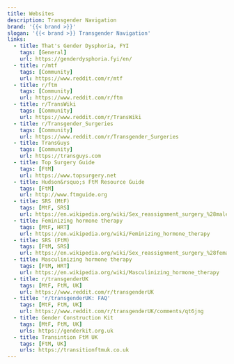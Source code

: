 ```yaml
---
title: Websites
description: Transgender Navigation
brand: '{{< brand >}}'
slogan: '{{< brand >}} Transgender Navigation'
links:
  - title: That's Gender Dysphoria, FYI
    tags: [General]
    url: https://genderdysphoria.fyi/en/
  - title: r/mtf
    tags: [Community]
    url: https://www.reddit.com/r/mtf
  - title: r/ftm
    tags: [Community]
    url: https://www.reddit.com/r/ftm
  - title: r/TransWiki
    tags: [Community]
    url: https://www.reddit.com/r/TransWiki
  - title: r/Transgender_Surgeries
    tags: [Community]
    url: https://www.reddit.com/r/Transgender_Surgeries
  - title: TransGuys
    tags: [Community]
    url: https://transguys.com
  - title: Top Surgery Guide
    tags: [FtM]
    url: https://www.topsurgery.net
  - title: Hudson&rsquo;s FtM Resource Guide
    tags: [FtM]
    url: http://www.ftmguide.org
  - title: SRS (MtF)
    tags: [MtF, SRS]
    url: https://en.wikipedia.org/wiki/Sex_reassignment_surgery_%28male-to-female%29
  - title: Feminizing hormone therapy
    tags: [MtF, HRT]
    url: https://en.wikipedia.org/wiki/Feminizing_hormone_therapy
  - title: SRS (FtM)
    tags: [FtM, SRS]
    url: https://en.wikipedia.org/wiki/Sex_reassignment_surgery_%28female-to-male%29
  - title: Masculinizing hormone therapy
    tags: [FtM, HRT]
    url: https://en.wikipedia.org/wiki/Masculinizing_hormone_therapy
  - title: r/transgenderUK
    tags: [MtF, FtM, UK]
    url: https://www.reddit.com/r/transgenderUK
  - title: 'r/transgenderUK: FAQ'
    tags: [MtF, FtM, UK]
    url: https://www.reddit.com/r/transgenderUK/comments/qt6jng
  - title: Gender Construction Kit
    tags: [MtF, FtM, UK]
    urls: https://genderkit.org.uk
  - title: Transintion FtM UK
    tags: [FtM, UK]
    urls: https://transitionftmuk.co.uk
---
```

